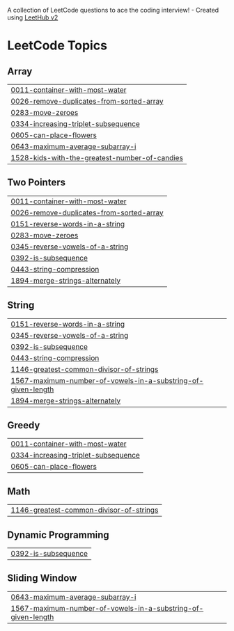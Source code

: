 A collection of LeetCode questions to ace the coding interview! - Created using [LeetHub v2](https://github.com/arunbhardwaj/LeetHub-2.0)
<!---LeetCode Topics Start-->
# LeetCode Topics
## Array
|  |
| ------- |
| [0011-container-with-most-water](https://github.com/chinmaylothe/AlgoDailyGrind/tree/master/0011-container-with-most-water) |
| [0026-remove-duplicates-from-sorted-array](https://github.com/chinmaylothe/AlgoDailyGrind/tree/master/0026-remove-duplicates-from-sorted-array) |
| [0283-move-zeroes](https://github.com/chinmaylothe/AlgoDailyGrind/tree/master/0283-move-zeroes) |
| [0334-increasing-triplet-subsequence](https://github.com/chinmaylothe/AlgoDailyGrind/tree/master/0334-increasing-triplet-subsequence) |
| [0605-can-place-flowers](https://github.com/chinmaylothe/AlgoDailyGrind/tree/master/0605-can-place-flowers) |
| [0643-maximum-average-subarray-i](https://github.com/chinmaylothe/AlgoDailyGrind/tree/master/0643-maximum-average-subarray-i) |
| [1528-kids-with-the-greatest-number-of-candies](https://github.com/chinmaylothe/AlgoDailyGrind/tree/master/1528-kids-with-the-greatest-number-of-candies) |
## Two Pointers
|  |
| ------- |
| [0011-container-with-most-water](https://github.com/chinmaylothe/AlgoDailyGrind/tree/master/0011-container-with-most-water) |
| [0026-remove-duplicates-from-sorted-array](https://github.com/chinmaylothe/AlgoDailyGrind/tree/master/0026-remove-duplicates-from-sorted-array) |
| [0151-reverse-words-in-a-string](https://github.com/chinmaylothe/AlgoDailyGrind/tree/master/0151-reverse-words-in-a-string) |
| [0283-move-zeroes](https://github.com/chinmaylothe/AlgoDailyGrind/tree/master/0283-move-zeroes) |
| [0345-reverse-vowels-of-a-string](https://github.com/chinmaylothe/AlgoDailyGrind/tree/master/0345-reverse-vowels-of-a-string) |
| [0392-is-subsequence](https://github.com/chinmaylothe/AlgoDailyGrind/tree/master/0392-is-subsequence) |
| [0443-string-compression](https://github.com/chinmaylothe/AlgoDailyGrind/tree/master/0443-string-compression) |
| [1894-merge-strings-alternately](https://github.com/chinmaylothe/AlgoDailyGrind/tree/master/1894-merge-strings-alternately) |
## String
|  |
| ------- |
| [0151-reverse-words-in-a-string](https://github.com/chinmaylothe/AlgoDailyGrind/tree/master/0151-reverse-words-in-a-string) |
| [0345-reverse-vowels-of-a-string](https://github.com/chinmaylothe/AlgoDailyGrind/tree/master/0345-reverse-vowels-of-a-string) |
| [0392-is-subsequence](https://github.com/chinmaylothe/AlgoDailyGrind/tree/master/0392-is-subsequence) |
| [0443-string-compression](https://github.com/chinmaylothe/AlgoDailyGrind/tree/master/0443-string-compression) |
| [1146-greatest-common-divisor-of-strings](https://github.com/chinmaylothe/AlgoDailyGrind/tree/master/1146-greatest-common-divisor-of-strings) |
| [1567-maximum-number-of-vowels-in-a-substring-of-given-length](https://github.com/chinmaylothe/AlgoDailyGrind/tree/master/1567-maximum-number-of-vowels-in-a-substring-of-given-length) |
| [1894-merge-strings-alternately](https://github.com/chinmaylothe/AlgoDailyGrind/tree/master/1894-merge-strings-alternately) |
## Greedy
|  |
| ------- |
| [0011-container-with-most-water](https://github.com/chinmaylothe/AlgoDailyGrind/tree/master/0011-container-with-most-water) |
| [0334-increasing-triplet-subsequence](https://github.com/chinmaylothe/AlgoDailyGrind/tree/master/0334-increasing-triplet-subsequence) |
| [0605-can-place-flowers](https://github.com/chinmaylothe/AlgoDailyGrind/tree/master/0605-can-place-flowers) |
## Math
|  |
| ------- |
| [1146-greatest-common-divisor-of-strings](https://github.com/chinmaylothe/AlgoDailyGrind/tree/master/1146-greatest-common-divisor-of-strings) |
## Dynamic Programming
|  |
| ------- |
| [0392-is-subsequence](https://github.com/chinmaylothe/AlgoDailyGrind/tree/master/0392-is-subsequence) |
## Sliding Window
|  |
| ------- |
| [0643-maximum-average-subarray-i](https://github.com/chinmaylothe/AlgoDailyGrind/tree/master/0643-maximum-average-subarray-i) |
| [1567-maximum-number-of-vowels-in-a-substring-of-given-length](https://github.com/chinmaylothe/AlgoDailyGrind/tree/master/1567-maximum-number-of-vowels-in-a-substring-of-given-length) |
<!---LeetCode Topics End-->